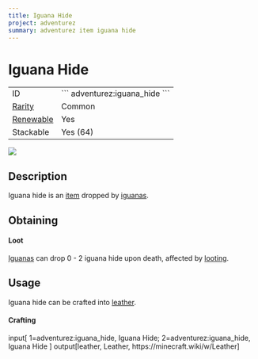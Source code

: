 ```yaml
---
title: Iguana Hide
project: adventurez
summary: adventurez item iguana hide
---
```

# Iguana Hide
<div class="main_table">
<div class="left_main_table">
<table class="left_table">
    <tbody>
        <tr>
            <td class="first-column">ID</td>
            <td class="second-column">
            ```
            adventurez:iguana_hide
            ```
            </td>
        </tr>
        <tr id="linear-top">
            <td class="first-column"><a href="https://minecraft.wiki/w/Rarity" target="_blank">Rarity</a></td>
            <td class="second-column">Common</td>
        </tr>
        <tr id="linear-top">
            <td class="first-column"><a href="https://minecraft.wiki/w/Renewable_resource" target="_blank">Renewable</a></td>
            <td class="second-column">Yes</td>
        </tr>
        <tr id="linear-top">
            <td class="first-column">Stackable</td>
            <td class="second-column">Yes (64)</td>
        </tr>
    </tbody>
</table>
</div>
    <img src="/wiki/assets/adventurez/items/iguana_hide.png" loading="lazy" class="right_img_table"/>
</div>

## Description
Iguana hide is an [item](https://minecraft.wiki/w/Item) dropped by [iguanas](/wiki/mods/AdventureZ/Entities/Iguana).

## Obtaining
#### Loot
[Iguanas](/wiki/mods/AdventureZ/Entities/Ender_Whale) can drop 0 - 2 iguana hide upon death, affected by [looting](https://minecraft.wiki/w/Looting).

## Usage
Iguana hide can be crafted into [leather](https://minecraft.wiki/w/Leather).

#### Crafting
<div id="crafting-table">
<div class="crafting-element" crafting-type="vanilla_crafting">
input[ 1=adventurez:iguana_hide, Iguana Hide; 2=adventurez:iguana_hide, Iguana Hide ]
output[leather, Leather, https://minecraft.wiki/w/Leather]
</div>
</div>
